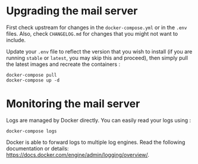 
Upgrading the mail server
=========================

First check upstream for changes in the ``docker-compose.yml`` or in the
``.env`` files. Also, check ``CHANGELOG.md`` for changes that you
might not want to include.

Update your ``.env`` file to reflect the version that you wish to install (if
you are running ``stable`` or ``latest``, you may skip this and proceed), then
simply pull the latest images and recreate the containers :

```
docker-compose pull
docker-compose up -d
```

Monitoring the mail server
==========================

Logs are managed by Docker directly. You can easily read your logs using :

```
docker-compose logs
```

Docker is able to forward logs to multiple log engines. Read the following documentation or details: https://docs.docker.com/engine/admin/logging/overview/.